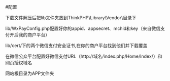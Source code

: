 #配置

下载文件解压后把lib文件夹放到ThinkPHP\Library\Vendor\目录下

lib/WxPayConfig.php配置好你的appid、appsecret、mchid和key（来自微信支付开后我的商户平台）

lib/cert/下的两个微信支付安全证书,在你的商户平台找到他们并下载覆盖

在微信公众平台配置好微信支付URL（http://域名/index.php/Home/Index/）和网页授权域名

网站根目录为APP文件夹

